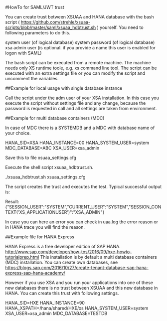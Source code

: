 #HowTo for SAML/JWT trust

You can create trust between XSUAA and HANA database with the bash script ( https://github.com/strehle/xsuaa-scripts/blob/master/saml/xsuaa_hdbtrust.sh ) yourself. You need to following parameters to do this.

system user (of logical database)
system password (of logical database)
xsa admin user (is optional. if you provide a name this user is enabled for logon with SAML)

The bash script can be executed from a remote machine. The machine needs only XS runtime toole, e.g. xs command line tool. The script can be executed with an extra settings file or you can modify the script and uncomment the variables. 

##Example for local usage with single database instance

Call the script under the <sid>adm user of your XSA installation.
In this case you execute the script without settings file and any change, because the password is requested in call and all settings are taken from environment. 


##Example for multi database containers (MDC)

In case of MDC there is a SYSTEMDB and a MDC with database name of your choice.

HANA_SID=XSA
HANA_INSTANCE=00
HANA_SYSTEM_USER=system
MDC_DATABASE=ABC
XSA_USER=xsa_admin

Save this to file xsuaa_settings.cfg

Execute the shell script xsuaa_hdbtrust.sh. 

 ./xsuaa_hdbtrust.sh xsuaa_settings.cfg

The script creates the trust and executes the test. Typical successful output is:

Result:
{"SESSION_USER":"SYSTEM","CURRENT_USER":"SYSTEM","SESSION_CONTEXT('XS_APPLICATIONUSER')":"XSA_ADMIN"}

In case you can here an error you can check in uaa.log the error reason or in HANA trace you will find the reason.

##Example file for HANA Express

HANA Express is a free developer edition of SAP HANA. 
http://www.sap.com/developer/how-tos/2016/09/hxe-howto-tutorialprep.html
This installation is by default a multi database containers (MDC) installation. You can create own databases, see
https://blogs.sap.com/2016/10/27/create-tenant-database-sap-hana-express-sap-hana-academy/

However if you use XSA and you run your applications into one of these new databases there is no trust between XSUAA and this new database in HANA. You can create this trust with following settings.

HANA_SID=HXE
HANA_INSTANCE=90
HANA_XSPATH=/hana/shared/HXE/xs
HANA_SYSTEM_USER=system
XSA_USER=xsa_admin
MDC_DATABASE=TESTDB
